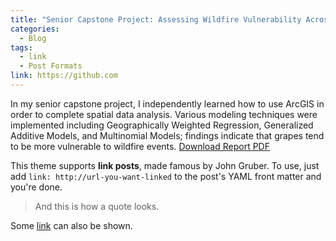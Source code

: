 ```yaml
---
title: "Senior Capstone Project: Assessing Wildfire Vulnerability Across Crop Types"
categories:
  - Blog
tags:
  - link
  - Post Formats
link: https://github.com
---
```


In my senior capstone project, I independently learned how to use ArcGIS in order to complete spatial data analysis. Various modeling techniques were implemented including Geographically Weighted Regression, Generalized Additive Models, and Multinomial Models; findings indicate that grapes tend to be more vulnerable to wildfire events. [Download Report PDF]([URL](https://github.com/azantek/azantek.github.io/blob/master/AZ%20Capstone.pdf))

This theme supports **link posts**, made famous by John Gruber. To use, just add `link: http://url-you-want-linked` to the post's YAML front matter and you're done.

> And this is how a quote looks.

Some [link](#) can also be shown.

